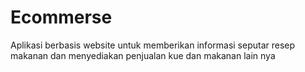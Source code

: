 # Ecommerse
Aplikasi berbasis website untuk memberikan informasi seputar resep makanan dan menyediakan penjualan kue dan makanan lain nya
